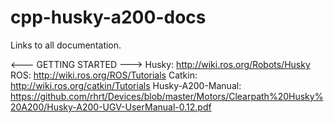 # cpp-husky-a200-docs
Links to all documentation.

<--- GETTING STARTED --->
Husky: http://wiki.ros.org/Robots/Husky
ROS: http://wiki.ros.org/ROS/Tutorials
Catkin: http://wiki.ros.org/catkin/Tutorials
Husky-A200-Manual: https://github.com/rhrt/Devices/blob/master/Motors/Clearpath%20Husky%20A200/Husky-A200-UGV-UserManual-0.12.pdf
